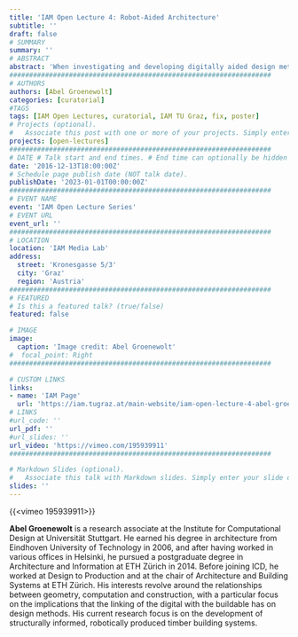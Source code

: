 ```yaml
---
title: 'IAM Open Lecture 4: Robot-Aided Architecture'
subtitle: ''
draft: false
# SUMMARY
summary: ''
# ABSTRACT 
abstract: 'When investigating and developing digitally aided design methods and robotic fabrication processes, current building methods and design approaches are inherently questioned. How will computational tools and robotics shape building systems of the future? Is the digital revolution a chance to bring designers closer to the process of making? Will material still matter? Should architects become computer scientists? Will design see a shift from drawing to directing? By discussing a series of projects that explore various approaches to computational design, tentative answers to these questions can be formulated.'
##################################################################
# AUTHORS 
authors: [Abel Groenewolt]
categories: [curatorial]
#TAGS
tags: [IAM Open Lectures, curatorial, IAM TU Graz, fix, poster]
# Projects (optional).
#   Associate this post with one or more of your projects. Simply enter your project's folder or file name without extension. Otherwise, set `projects = []`.
projects: [open-lectures]
##################################################################
# DATE # Talk start and end times. # End time can optionally be hidden by prefixing the line with `#`.
date: '2016-12-13T18:00:00Z'
# Schedule page publish date (NOT talk date).
publishDate: '2023-01-01T00:00:00Z'
##################################################################
# EVENT NAME 
event: 'IAM Open Lecture Series'
# EVENT URL 
event_url: ''
##################################################################
# LOCATION 
location: 'IAM Media Lab'
address:
  street: 'Kronesgasse 5/3'
  city: 'Graz'
  region: 'Austria'
##################################################################
# FEATURED
# Is this a featured talk? (true/false)
featured: false

# IMAGE 
image:
  caption: 'Image credit: Abel Groenewolt'
#  focal_point: Right
##################################################################

# CUSTOM LINKS 
links:
- name: 'IAM Page'
  url: 'https://iam.tugraz.at/main-website/iam-open-lecture-4-abel-groenewolt-robot-aided-architecture/'
# LINKS 
#url_code: ''
url_pdf: ''
#url_slides: ''
url_video: 'https://vimeo.com/195939911'
##################################################################

# Markdown Slides (optional).
#   Associate this talk with Markdown slides. Simply enter your slide deck's filename without extension. Otherwise, set `slides = ""`.
slides: ''
---
```


<!--
IAM Open Lecture #4  
Abel Groenewolt „Robot-Aided Architecture“  
17:00 Tuesday 13 Dec 2016  
IAM Media Lab, Kronesgasse 5/3
-->


{{<vimeo 195939911>}}


**Abel Groenewolt** is a research associate at the Institute for Computational Design at Universität Stuttgart. He earned his degree in architecture from Eindhoven University of Technology in 2006, and after having worked in various offices in Helsinki, he pursued a postgraduate degree in Architecture and Information at ETH Zürich in 2014. Before joining ICD, he worked at Design to Production and at the chair of Architecture and Building Systems at ETH Zürich. His interests revolve around the relationships between geometry, computation and construction, with a particular focus on the implications that the linking of the digital with the buildable has on design methods. His current research focus is on the development of structurally informed, robotically produced timber building systems.

<!--
Event poster https://iam.tugraz.at/wp-content/uploads/2016/11/IAM_OL_4_AGroenewolt.pdf

Original post: https://iam.tugraz.at/2016/11/am-open-lecture-4-abel-groenewelt-robot-aided-architecture/

-->